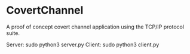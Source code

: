 # CovertChannel
A proof of concept covert channel application using the TCP/IP protocol suite.

Server: sudo python3 server.py
Client: sudo python3 client.py
